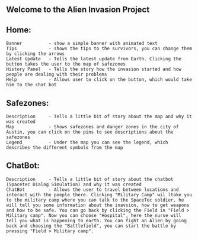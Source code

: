 ## Welcome to the Alien Invasion Project

## Home:

    Banner          - show a simple banner with animated text
    Tips            - shows the tips to the survivors, you can change them by clicking the arrows
    Latest Update   - Tells the latest update from Earth. Clicking the button takes the user to the map of safezones
    History Panel   - Tells the story how the invasion started and how people are dealing with their problems
    Help            - Allows user to click on the button, which would take him to the chat bot

## Safezones:

    Description     - Tells a little bit of story about the map and why it was created
    Map             - Shows safezones and danger zones in the city of Austin, you can click on the pins to see descriptions about the safezones
    Legend          - Under the map you can see the legend, which describes the different symbols from the map

## ChatBot:

    Description     - Tells a little bit of story about the chatbot (Spacetec Dialog Simulation) and why it was created
    ChatBot         - Allows the user to travel between locations and interact with the poeple there. Clicking "Military Camp" wil ltake you to the military camp where you can talk to the SpaceTec soldier, he will tell you some information about the inavsion, how to get weapons and how to be safe. You can go back by clicking the Field in "Field > Military camp". Now you can choose "Hospital", here the nurse will tell you what is happening to earth. You can fight an Alien by going back and choosing the "Battlefield", you can start the battle by pressing "Field > Military camp".

